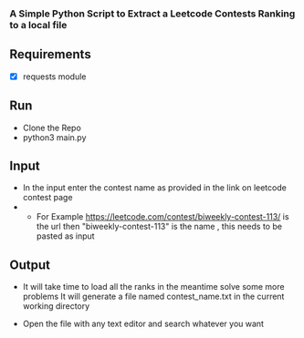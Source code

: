 ### A Simple Python Script to Extract a Leetcode Contests Ranking to a local file  

## Requirements
- [x] requests module <pip install requests>  

## Run  
- Clone the Repo  
- python3 main.py   

## Input

- In the input enter the contest name as provided in the link on leetcode contest page  
- - For Example https://leetcode.com/contest/biweekly-contest-113/ is the url then "biweekly-contest-113" is the name , this needs to be pasted as input  


## Output
- It will take time to load all the ranks in the meantime solve some more problems It will generate a file named contest_name.txt in the current working directory  

- Open the file with any text editor and search whatever you want  